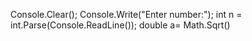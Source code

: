 Console.Clear();
Console.Write("Enter number:");
int n = int.Parse(Console.ReadLine());
double a= Math.Sqrt()